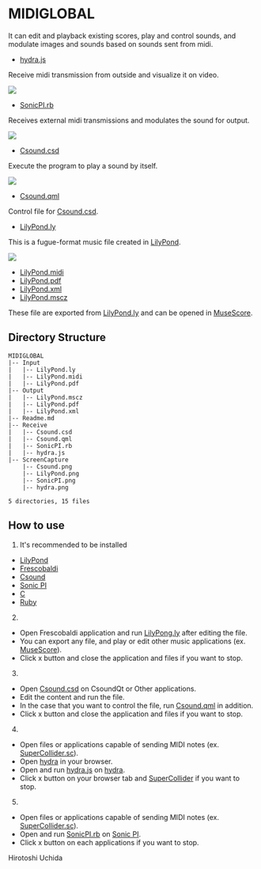 # MIDIGLOBAL

It can edit and playback existing scores, play and control sounds, and modulate images and sounds based on sounds sent from midi.

* [hydra.js](https://uchida16104.github.io/SYNTHEGRATION/MIDIGLOBAL/Receive/hydra.js)

Receive midi transmission from outside and visualize it on video.

![](https://uchida16104.github.io/SYNTHEGRATION//MIDIGLOBAL/ScreenCapture/hydra.png)

* [SonicPI.rb](https://uchida16104.github.io/SYNTHEGRATION/MIDIGLOBAL/Receive/SonicPI.rb)

Receives external midi transmissions and modulates the sound for output.

![](https://uchida16104.github.io/SYNTHEGRATION//MIDIGLOBAL/ScreenCapture/SonicPI.png)

* [Csound.csd](https://uchida16104.github.io/SYNTHEGRATION/MIDIGLOBAL/Receive/Csound.csd)

Execute the program to play a sound by itself.

![](https://uchida16104.github.io/SYNTHEGRATION//MIDIGLOBAL/ScreenCapture/Csound.png)

* [Csound.qml](https://uchida16104.github.io/SYNTHEGRATION/MIDIGLOBAL/Receive/Csound.qml)

Control file for [Csound.csd](https://uchida16104.github.io/SYNTHEGRATION/MIDIGLOBAL/Receive/Csound.csd).

* [LilyPond.ly](https://uchida16104.github.io/SYNTHEGRATION/MIDIGLOBAL/Input/LilyPond.ly)

This is a fugue-format music file created in [LilyPond](https://lilypond.org/).

![](https://uchida16104.github.io/SYNTHEGRATION//MIDIGLOBAL/ScreenCapture/LilyPond.png)

* [LilyPond.midi](https://uchida16104.github.io/SYNTHEGRATION/MIDIGLOBAL/Input/LilyPond.midi)
* [LilyPond.pdf](https://uchida16104.github.io/SYNTHEGRATION/MIDIGLOBAL/Output/LilyPond.pdf)
* [LilyPond.xml](https://uchida16104.github.io/SYNTHEGRATION/MIDIGLOBAL/Output/LilyPond.xml)
* [LilyPond.mscz](https://uchida16104.github.io/SYNTHEGRATION/MIDIGLOBAL/Output/LilyPond.mscz)

These file are exported from [LilyPond.ly](https://uchida16104.github.io/SYNTHEGRATION/MIDIGLOBAL/Input/LilyPond.ly) and can be opened in [MuseScore](https://musescore.org/).

## Directory Structure
```
MIDIGLOBAL
|-- Input
|   |-- LilyPond.ly
|   |-- LilyPond.midi
|   |-- LilyPond.pdf
|-- Output
|   |-- LilyPond.mscz
|   |-- LilyPond.pdf
|   |-- LilyPond.xml
|-- Readme.md
|-- Receive
|   |-- Csound.csd
|   |-- Csound.qml
|   |-- SonicPI.rb
|   |-- hydra.js
|-- ScreenCapture
    |-- Csound.png
    |-- LilyPond.png
    |-- SonicPI.png
    |-- hydra.png

5 directories, 15 files
```

## How to use
1. It's recommended to be installed
* [LilyPond](https://lilypond.org/download.html)
* [Frescobaldi](https://www.frescobaldi.org/download)
* [Csound](https://csound.com/download.html)
* [Sonic PI](https://sonic-pi.net/)
* [C](https://releases.llvm.org/download.html)
* [Ruby](https://www.ruby-lang.org/downloads/)

2.
* Open Frescobaldi application and run [LilyPong.ly](https://uchida16104.github.io/SYNTHEGRATION/MIDIGLOBAL/Input/LilyPond.ly) after editing the file.
* You can export any file, and play or edit other music applications (ex. [MuseScore](https://musescore.org/)). 
* Click x button and close the application and files if you want to stop.
  
3.
* Open [Csound.csd](https://uchida16104.github.io/SYNTHEGRATION/MIDIGLOBAL/Receive/Csound.csd) on CsoundQt or Other applications.
* Edit the content and run the file.
* In the case that you want to control the file, run [Csound.qml](https://uchida16104.github.io/SYNTHEGRATION/MIDIGLOBAL/Receive/Csound.qml) in addition.
* Click x button and close the application
and files if you want to stop.

4.
* Open files or applications capable of sending MIDI notes (ex. [SuperCollider.sc](https://uchida16104.github.io/SYNTHEGRATION/PDCollider/Send/SuperCollider.sc)).
* Open [hydra](https://hydra.ojack.xyz) in your browser.
* Open and run [hydra.js](https://uchida16104.github.io/SYNTHEGRATION/MIDIGLOBAL/Receive/hydra.js) on [hydra](https://hydra.ojack.xyz).
* Click x button on your browser tab and [SuperCollider](https://supercollider.github.io/) if you want to stop.
  
5.
* Open files or applications capable of
sending MIDI notes (ex. [SuperCollider.sc](https://uchida16104.github.io/SYNTHEGRATION/PDCollider/Send/SuperCollider.sc)).
* Open and run [SonicPI.rb](https://uchida16104.github.io/SYNTHEGRATION/MIDIGLOBAL/Receive/SonicPI.rb) on [Sonic PI](https://sonic-pi.net/).
* Click x button on each applications if you want to stop.


Hirotoshi Uchida
